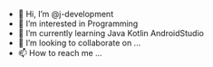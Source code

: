- 👋 Hi, I’m @j-development
- 👀 I’m interested in Programming
- 🌱 I’m currently learning Java Kotlin AndroidStudio
- 💞️ I’m looking to collaborate on ...
- 📫 How to reach me ...

<!---
j-development/j-development is a ✨ special ✨ repository because its `README.md` (this file) appears on your GitHub profile.
You can click the Preview link to take a look at your changes.
--->
